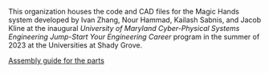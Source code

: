 This organization houses the code and CAD files for the Magic Hands system developed by Ivan Zhang, Nour Hammad, Kailash Sabnis, and Jacob Kline at the inaugural *University of Maryland Cyber-Physical Systems Engineering Jump-Start Your Engineering Career* program in the summer of 2023 at the Universities at Shady Grove.




[Assembly guide for the parts](https://docs.google.com/document/d/17hR1e6_-fH7YOQabk_YauVvLQVym1TYzoBIFlc4_Mx4/edit?usp=sharing)
